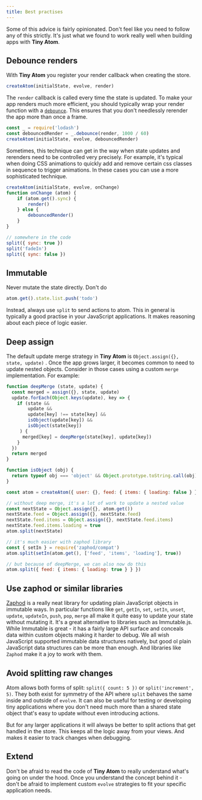 ```yaml
---
title: Best practises
---
```


Some of this advice is fairly opinionated. Don't feel like you need to follow any of this strictly. It's just what we found to work really well when building apps with **Tiny Atom**.

## Debounce renders

With **Tiny Atom** you register your render callback when creating the store.

```js
createAtom(initialState, evolve, render)
```

The `render` callback is called every time the state is updated. To make your app renders much more efficient, you should typically wrap your render function with a [`debounce`](https://lodash.com/docs/4.17.4#debounce). This ensures that you don't needlessly rerender the app more than once a frame.

```js
const _ = require('lodash')
const debouncedRender = _.debounce(render, 1000 / 60)
createAtom(initialState, evolve, debouncedRender)
```

Sometimes, this technique can get in the way when state updates and rerenders need to be controlled very precisely. For example, it's typical when doing CSS animations to quickly add and remove certain css classes in sequence to trigger animations. In these cases you can use a more sophisticated technique.

```js
createAtom(initialState, evolve, onChange)
function onChange (atom) {
    if (atom.get().sync) {
        render()
    } else {
        debouncedRender()
    }
}

// somewhere in the code
split({ sync: true })
split('fadeIn')
split({ sync: false })
```

## Immutable

Never mutate the state directly. Don't do

```js
atom.get().state.list.push('todo')
```

Instead, always use `split` to send actions to atom. This in general is typically a good practise in your JavaScript applications. It makes reasoning about each piece of logic easier.

## Deep assign

The default update merge strategy in **Tiny Atom** is `Object.assign({}, state, update)` . Once the app grows larger, it becomes common to need to update nested objects. Consider in those cases using a custom `merge` implementation. For example:

```js
function deepMerge (state, update) {
  const merged = assign({}, state, update)
  update.forEach(Object.keys(update), key => {
    if (state &&
        update &&
        update[key] !== state[key] &&
        isObject(update[key]) &&
        isObject(state[key])
     ) {
      merged[key] = deepMerge(state[key], update[key])
    }
  })
  return merged
}

function isObject (obj) {
  return typeof obj === 'object' && Object.prototype.toString.call(obj) === '[object Object]'
}

const atom = createAtom({ user: {}, feed: { items: { loading: false } } }, evolve, render, { merge: deepMerge })

// without deep merge, it's a lot of work to update a nested value
const nextState = Object.assign({}, atom.get())
nextState.feed = Object.assign({}, nextState.feed)
nextState.feed.items = Object.assign({}, nextState.feed.items)
nextState.feed.items.loading = true
atom.split(nextState)

// it's much easier with zaphod library
const { setIn } = require('zaphod/compat')
atom.split(setIn(atom.get(), ['feed', 'items', 'loading'], true))

// but because of deepMerge, we can also now do this
atom.split({ feed: { items: { loading: true } } })
```

## Use zaphod or similar libraries

[Zaphod](https://zaphod.surge.sh/) is a really neat library for updating plain JavaScript objects in immutable ways. In particular functions like `get`, `getIn`, `set`, `setIn`, `unset`, `update`, `updateIn`, `push`, `pop`, `merge` all make it quite easy to update your state without mutating it. It's a great alternative to libraries such as Immutable.js. While Immutable is great - it has a fairly large API surface and conceals data within custom objects making it harder to debug. We all wish JavaScript supported immutable data structures natively, but good ol plain JavaScript data structures can be more than enough. And libraries like `Zaphod` make it a joy to work with them.

## Avoid splitting raw changes

Atom allows both forms of split: `split({ count: 5 })` or `split('increment', 5)`. They both exist for symmetry of the API where `split` behaves the same inside and outside of `evolve`. It can also be useful for testing or developing tiny applications where you don't need much more than a shared state object that's easy to update without even introducing actions.

But for any larger applications it will always be better to split actions that get handled in the store. This keeps all the logic away from your views. And makes it easier to track changes when debugging.

## Extend

Don't be afraid to read the code of **Tiny Atom** to really understand what's going on under the hood. Once you understand the concept behind it - don't be afraid to implement custom `evolve` strategies to fit your specific application needs.
